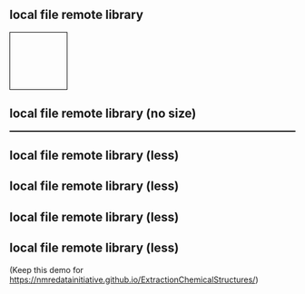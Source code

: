 
## local file remote library

<script src="https://partridgejiang.github.io/Kekule.js/demos/libs/kekule/kekule.js?module=chemWidget"></script>
<span style="display:block;border:1px solid black;width:100px;height:100px" data-widget="Kekule.ChemWidget.Viewer2D" data-chem-obj="url(data/menthol-2D.mol)" data-caption="menthol"></span>

## local file remote library (no size)
<script src="https://partridgejiang.github.io/Kekule.js/demos/libs/kekule/kekule.js?module=chemWidget"></script>
<span style="display:block;border:1px solid black" data-widget="Kekule.ChemWidget.Viewer2D" data-chem-obj="url(data/menthol-2D.mol)" data-caption="menthol"></span>

## local file remote library (less)
<script src="https://partridgejiang.github.io/Kekule.js/demos/libs/kekule/kekule.js?module=chemWidget"></script>
<span style="display:block" data-widget="Kekule.ChemWidget.Viewer2D" data-chem-obj="url(data/menthol-2D.mol)" data-caption="menthol"></span>

## local file remote library (less)
<span style="display:block" data-widget="Kekule.ChemWidget.Viewer2D" data-chem-obj="url(data/menthol-2D.mol)" data-caption="menthol"></span>

## local file remote library (less)
<span data-widget="Kekule.ChemWidget.Viewer2D" data-chem-obj="url(data/menthol-2D.mol)" data-caption="menthol"></span>

## local file remote library (less)
<span data-widget="Kekule.ChemWidget.Viewer2D" data-chem-obj="url(data/menthol-2D.mol)"></span>


(Keep this demo for https://nmredatainitiative.github.io/ExtractionChemicalStructures/)